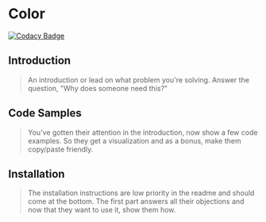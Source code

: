 # Color

[![Codacy Badge](https://api.codacy.com/project/badge/Grade/aefc19dff8cf4a7f96b28dc0df266c1d)](https://www.codacy.com?utm_source=github.com&utm_medium=referral&utm_content=Gaspacchio/color&utm_campaign=Badge_Grade)

## Introduction

> An introduction or lead on what problem you're solving. Answer the question, "Why does someone need this?"

## Code Samples

> You've gotten their attention in the introduction, now show a few code examples. So they get a visualization and as a bonus, make them copy/paste friendly.

## Installation

> The installation instructions are low priority in the readme and should come at the bottom. The first part answers all their objections and now that they want to use it, show them how.
